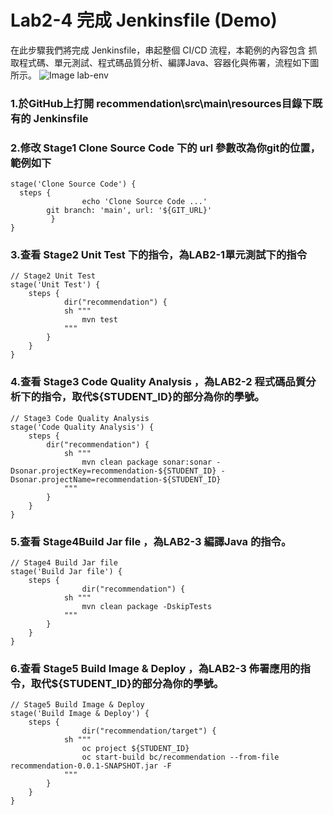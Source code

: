 # Lab2-4 完成 Jenkinsfile (Demo)
在此步驟我們將完成 Jenkinsfile，串起整個 CI/CD 流程，本範例的內容包含 抓取程式碼、單元測試、程式碼品質分析、編譯Java、容器化與佈署，流程如下圖所示。
![Image lab-env](https://raw.githubusercontent.com/j3ffk3/nccu-lab-2020/main/imgs/build-success.PNG)

### 1.於GitHub上打開 recommendation\src\main\resources目錄下既有的 Jenkinsfile
### 2.修改 Stage1 Clone Source Code 下的 url 參數改為你git的位置，範例如下
```
stage('Clone Source Code') {
  steps {
            	echo 'Clone Source Code ...'
		git branch: 'main', url: '${GIT_URL}'
         }
}
```
### 3.查看 Stage2 Unit Test 下的指令，為LAB2-1單元測試下的指令
```
// Stage2 Unit Test
stage('Unit Test') {
	steps {
        	dir("recommendation") {
			sh """
				mvn test
			"""
		}
	}
}
```
### 4.查看 Stage3 Code Quality Analysis ，為LAB2-2 程式碼品質分析下的指令，取代${STUDENT_ID}的部分為你的學號。
```
// Stage3 Code Quality Analysis
stage('Code Quality Analysis') {
	steps {
		dir("recommendation") {
			sh """
				mvn clean package sonar:sonar -Dsonar.projectKey=recommendation-${STUDENT_ID} -Dsonar.projectName=recommendation-${STUDENT_ID}
			"""
		}
	}
}
```
### 5.查看 Stage4Build Jar file ，為LAB2-3 編譯Java 的指令。
```
// Stage4 Build Jar file
stage('Build Jar file') {
	steps {
            	dir("recommendation") {
			sh """
				mvn clean package -DskipTests
			"""
		}
	}
}
```
### 6.查看 Stage5 Build Image & Deploy ，為LAB2-3 佈署應用的指令，取代${STUDENT_ID}的部分為你的學號。

```
// Stage5 Build Image & Deploy
stage('Build Image & Deploy') {
	steps {
            	dir("recommendation/target") {
			sh """
				oc project ${STUDENT_ID}
				oc start-build bc/recommendation --from-file recommendation-0.0.1-SNAPSHOT.jar -F
			"""
		}
	}
}
```
